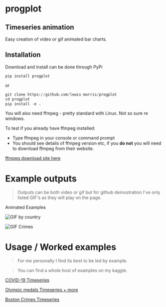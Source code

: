 # progplot

## Timeseries animation

Easy creation of video or gif animated bar charts.
 
## Installation

Download and install can be done through PyPi

```
pip install progplot
```
or

```python
git clone https://github.com/lewis-morris/progplot
cd progplot
pip install -e .
```

You will also need ffmpeg - pretty standard with Linux. Not so sure re windows.

To test if you already have ffmpeg installed:
* Type ffmpeg in your console or command prompt
* You should see details of ffmpeg version etc, if you **do not** you will need to download ffmpeg from their website.

[ffmpeg download site here](https://www.ffmpeg.org/download.html)

# Example outputs

> Outputs can be both video or gif but for github demostration I've only listed GIF's as they will play on the page. 

Animated Examples 

![GIF by country](./examples/deathsbycountrywithflag.gif "Animated GIF by countrty ")

![GIF Crimes](https://raw.githubusercontent.com/lewis-morris/progplot/master/examples/total_crimes_by_type.gif "Crimes ")


# Usage / Worked examples

> For me personally I find its best to be led by example.

> You can find a whole host of examples on my kaggle.

[COVID-19 Timeseries](https://www.kaggle.com/lewisgmorris/easy-time-series-animation)

[Olympic medals Timeseries + more](https://www.kaggle.com/lewisgmorris/olympic-timeseries-animation)

[Boston Crimes Timeseries](https://www.kaggle.com/lewisgmorris/crimes-timeseries-animation)

